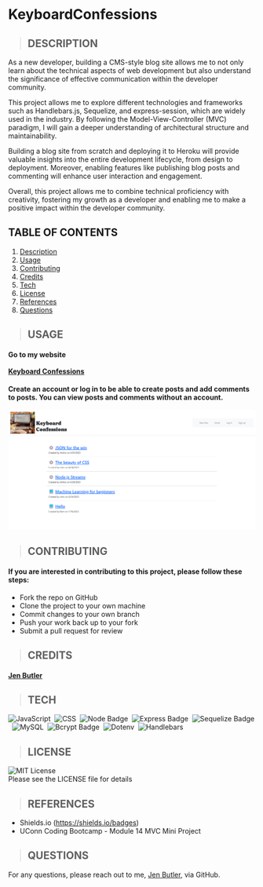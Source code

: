 # KeyboardConfessions

  > ## DESCRIPTION
As a new developer, building a CMS-style blog site allows me to not only learn about the technical aspects of web development but also understand the significance of effective communication within the developer community.

This project allows me to explore different technologies and frameworks such as Handlebars.js, Sequelize, and express-session, which are widely used in the industry. By following the Model-View-Controller (MVC) paradigm, I will gain a deeper understanding of architectural structure and maintainability.

Building a blog site from scratch and deploying it to Heroku will provide valuable insights into the entire development lifecycle, from design to deployment. Moreover, enabling features like publishing blog posts and commenting will enhance user interaction and engagement.

Overall, this project allows me to combine technical proficiency with creativity, fostering my growth as a developer and enabling me to make a positive impact within the developer community.

## TABLE OF CONTENTS
  1. [Description](#description)
  2. [Usage](#usage)
  3. [Contributing](#contributing)
  4. [Credits](#credits)
  5. [Tech](#tech)
  6. [License](#license)
  7. [References](#references)
  8. [Questions](#questions)

> ## USAGE
#### Go to my website<br/><br/>[Keyboard Confessions](https://keyboard-confessions-f03f9d1d59cd.herokuapp.com/)
#### Create an account or log in to be able to create posts and add comments to posts. You can view posts and comments without an account.<br/><br/>![Log In](./public/images/keyboard3.png)

> ## CONTRIBUTING
#### If you are interested in contributing to this project, please follow these steps:
- Fork the repo on GitHub
- Clone the project to your own machine
- Commit changes to your own branch
- Push your work back up to your fork
- Submit a pull request for review

> ## CREDITS
#### [Jen Butler](https://github.com/justjenb)

> ## TECH
![JavaScript](https://img.shields.io/badge/JavaScript-F7DF1E?style=for-the-badge&logo=JavaScript&logoColor=white)&nbsp;
![CSS](https://img.shields.io/badge/CSS-239120?&style=for-the-badge&logo=css3&logoColor=white)&nbsp;
![Node Badge](https://img.shields.io/badge/Node.js-43853D?style=for-the-badge&logo=node.js&logoColor=white)&nbsp;
![Express Badge](https://img.shields.io/badge/Express.js-404D59?style=for-the-badge)&nbsp;
![Sequelize Badge](https://img.shields.io/badge/sequelize-323330?style=for-the-badge&logo=sequelize&logoColor=blue)&nbsp;
![MySQL](https://img.shields.io/badge/MySQL-00000F?style=for-the-badge&logo=mysql&logoColor=white)&nbsp;
![Bcrypt Badge](https://img.shields.io/badge/Bcrypt-2391207?style=for-the-badge&logo=bcrypt.js)&nbsp;
![Dotenv](https://img.shields.io/badge/Dotenv-black?style=for-the-badge&logo=dotenv&logoColor=FCE22A)&nbsp;
![Handlebars](https://img.shields.io/badge/handlebars-orange?style=for-the-badge&logo=handlebars.js&logoColor=black)
> ## LICENSE
![MIT License](https://img.shields.io/badge/License-MIT-yellow.svg)<br/>
Please see the LICENSE file for details

> ## REFERENCES
- Shields.io (https://shields.io/badges)
- UConn Coding Bootcamp - Module 14 MVC Mini Project

> ## QUESTIONS
For any questions, please reach out to me, [Jen Butler](https://github.com/justjenb), via GitHub.